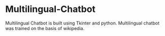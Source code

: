 # Multilingual-Chatbot
Multilingual Chatbot is built using Tkinter and python. Multilingual chatbot was trained on the basis of wikipedia.
